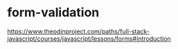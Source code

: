 # form-validation
https://www.theodinproject.com/paths/full-stack-javascript/courses/javascript/lessons/forms#introduction
